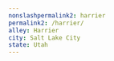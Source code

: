 ```yaml
---
﻿nonslashpermalink2: harrier
permalink2: /harrier/
alley: Harrier
city: Salt Lake City
state: Utah
---
```

